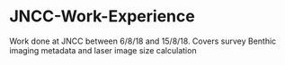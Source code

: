 # JNCC-Work-Experience
Work done at JNCC between 6/8/18 and 15/8/18. Covers survey Benthic imaging metadata and laser image size calculation
